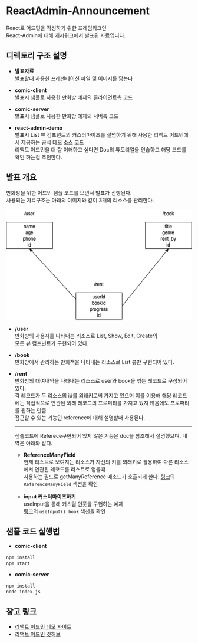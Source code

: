 # ReactAdmin-Announcement
React로 어드민을 작성하기 위한 프레임워크인    
React-Admin에 대해   캐시워크에서 발표된 자료입니다.
## 디렉토리 구조 설명
 - **발표자료**              
  발표할때 사용한 프레젠테이션 파일 및 이미지를 담는다 
    
 - **comic-client**   
  발표시 샘플로 사용한 만화방 예제의 클라이언트측 코드  
    
 - **comic-server**    
  발표시 샘플로 사용한 만화방 예제의 서버측 코드  
    
 - **react-admin-demo**   
  발표시 List 뷰 컴포넌트의 커스터마이즈를 설명하기 위해 사용한
리액트 어드민에서 제공하는 공식 데모 소스 코드  
리액트 어드민을 더 잘 이해하고 싶다면 Doc의 튜토리얼을 연습하고 해당 코드를 확인
하는걸 추천한다.
## 발표 개요
만화방을 위한 어드민 샘플 코드를 보면서 발표가 진행된다.  
사용되는 자료구조는 아래의 이미지와 같이 3개의 리소스를 관리한다.    
<p align="center"><img src="./발표자료/만화방_자료구조.png"  width="600" height="300"></p>    
  
  
- **/user**  
만화방의 사용자를 나타내는 리소스로 List, Show, Edit, Create의  
모든 뷰 컴포넌트가 구현되어 있다.  

- **/book**  
 만화방에서 관리하는 만화책을 나타내는 리소스로 List 뷰만 구현되어 있다.  
 
- **/rent**  
  만화방의 대여내역을 나타내는 리소스로 user와 book을 엮는 레코드로 구성되어 있다.  
  각 레코드가 두 리소스의 id를 외래키로써 가지고 있으며 이를 이용해 해당 레코드에는
  직접적으로 연관된 외래 레코드의 프로퍼티를 가지고 있지 않음에도 프로퍼티를 원하는 만큼  
  접근할 수 있는 기능인 reference에 대해 설명할때 사용된다.    
  
  <hr />
  샘플코드에 Referece구현되어 있지 않은 기능은 doc을 참조해서 설명했으며. 내역은 아래와 같다.    
  
  - **ReferenceManyField**    
    현재 리스트로 보여지는 리소스가 자신의 키를 외래키로 활용하여 다른 리소스에서 연관된 레코드를 리스트로 얻을떄  
    사용하는 필드로 getManyReference 메소드가 호출되게 한다. 
    [링크](https://marmelab.com/react-admin/Fields.html)의 `ReferenceManyField` 섹션을 확인 
    


  - **input 커스터마이즈하기**   
    useInput을 통해 커스텀 인풋을 구현하는 예제  
    [링크](https://marmelab.com/react-admin/Inputs.html)의 `useInput() hook` 섹션을 확인  

## 샘플 코드 실행법
  - **comic-client**   
```
npm install  
npm start
```
  - **comic-server**   
```
npm install  
node index.js
```

## 참고 링크
- [리액트 어드민 데모 사이트](https://marmelab.com/react-admin-demo/#/)
- [리액트 어드민 깃허브](https://github.com/marmelab/react-admin)
